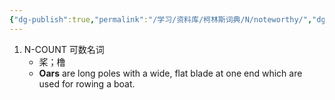 ```yaml
---
{"dg-publish":true,"permalink":"/学习/资料库/柯林斯词典/N/noteworthy/","dgPassFrontmatter":true}
---
```


1. N-COUNT 可数名词
	- 桨；橹
	- **Oars** are long poles with a wide, flat blade at one end which are used for rowing a boat.